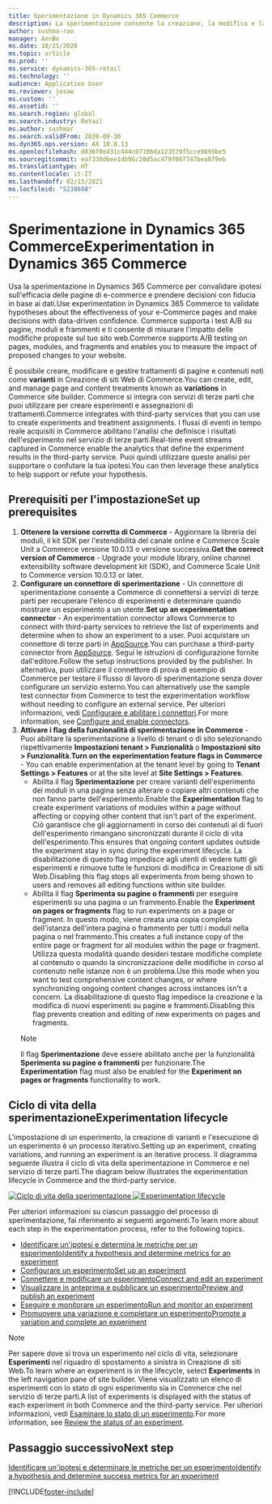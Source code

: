 ```yaml
---
title: Sperimentazione in Dynamics 365 Commerce
description: La sperimentazione consente la creazione, la modifica e la gestione dei layout di pagina e dei trattamenti di contenuti in Creazione di siti Web. Il supporto per la sperimentazione end-to-end è abilitato per le pagine e le entità di e-commerce in una pagina.
author: sushma-rao
manager: AnnBe
ms.date: 10/21/2020
ms.topic: article
ms.prod: ''
ms.service: dynamics-365-retail
ms.technology: ''
audience: Application User
ms.reviewer: josaw
ms.custom: ''
ms.assetid: ''
ms.search.region: global
ms.search.industry: Retail
ms.author: sushmar
ms.search.validFrom: 2020-09-30
ms.dyn365.ops.version: AX 10.0.13
ms.openlocfilehash: d836f0e431c444c07186da123579f5cce9895be5
ms.sourcegitcommit: eaf330dbee1db96c20d5ac479f007747bea079eb
ms.translationtype: HT
ms.contentlocale: it-IT
ms.lasthandoff: 02/15/2021
ms.locfileid: "5238608"
---
```

# <a name="experimentation-in-dynamics-365-commerce"></a><span data-ttu-id="5817a-104">Sperimentazione in Dynamics 365 Commerce</span><span class="sxs-lookup"><span data-stu-id="5817a-104">Experimentation in Dynamics 365 Commerce</span></span>
<span data-ttu-id="5817a-105">Usa la sperimentazione in Dynamics 365 Commerce per convalidare ipotesi sull'efficacia delle pagine di e-commerce e prendere decisioni con fiducia in base ai dati.</span><span class="sxs-lookup"><span data-stu-id="5817a-105">Use experimentation in Dynamics 365 Commerce to validate hypotheses about the effectiveness of your e-Commerce pages and make decisions with data-driven confidence.</span></span> <span data-ttu-id="5817a-106">Commerce supporta i test A/B su pagine, moduli e frammenti e ti consente di misurare l'impatto delle modifiche proposte sul tuo sito web.</span><span class="sxs-lookup"><span data-stu-id="5817a-106">Commerce supports A/B testing on pages, modules, and fragments and enables you to measure the impact of proposed changes to your website.</span></span>

<span data-ttu-id="5817a-107">È possibile creare, modificare e gestire trattamenti di pagine e contenuti noti come **varianti** in Creazione di siti Web di Commerce.</span><span class="sxs-lookup"><span data-stu-id="5817a-107">You can create, edit, and manage page and content treatments known as **variations** in Commerce site builder.</span></span> <span data-ttu-id="5817a-108">Commerce si integra con servizi di terze parti che puoi utilizzare per creare esperimenti e assegnazioni di trattamenti.</span><span class="sxs-lookup"><span data-stu-id="5817a-108">Commerce integrates with third-party services that you can use to create experiments and treatment assignments.</span></span> <span data-ttu-id="5817a-109">I flussi di eventi in tempo reale acquisiti in Commerce abilitano l'analisi che definisce i risultati dell'esperimento nel servizio di terze parti.</span><span class="sxs-lookup"><span data-stu-id="5817a-109">Real-time event streams captured in Commerce enable the analytics that define the experiment results in the third-party service.</span></span> <span data-ttu-id="5817a-110">Puoi quindi utilizzare queste analisi per supportare o confutare la tua ipotesi.</span><span class="sxs-lookup"><span data-stu-id="5817a-110">You can then leverage these analytics to help support or refute your hypothesis.</span></span>

## <a name="set-up-prerequisites"></a><span data-ttu-id="5817a-111"> Prerequisiti per l'impostazione</span><span class="sxs-lookup"><span data-stu-id="5817a-111">Set up prerequisites</span></span>
1. <span data-ttu-id="5817a-112">**Ottenere la versione corretta di Commerce** - Aggiornare la libreria dei moduli, il kit SDK per l'estendibilità del canale online e Commerce Scale Unit a Commerce versione 10.0.13 o versione successiva.</span><span class="sxs-lookup"><span data-stu-id="5817a-112">**Get the correct version of Commerce** - Upgrade your module library, online channel extensibility software development kit (SDK), and Commerce Scale Unit to Commerce version 10.0.13 or later.</span></span>
1. <span data-ttu-id="5817a-113">**Configurare un connettore di sperimentazione** - Un connettore di sperimentazione consente a Commerce di connettersi a servizi di terze parti per recuperare l'elenco di esperimenti e determinare quando mostrare un esperimento a un utente.</span><span class="sxs-lookup"><span data-stu-id="5817a-113">**Set up an experimentation connector** - An experimentation connector allows Commerce to connect with third-party services to retrieve the list of experiments and determine when to show an experiment to a user.</span></span> <span data-ttu-id="5817a-114">Puoi acquistare un connettore di terze parti in [AppSource](https://appsource.microsoft.com).</span><span class="sxs-lookup"><span data-stu-id="5817a-114">You can purchase a third-party connector from [AppSource](https://appsource.microsoft.com).</span></span> <span data-ttu-id="5817a-115">Segui le istruzioni di configurazione fornite dall'editore.</span><span class="sxs-lookup"><span data-stu-id="5817a-115">Follow the setup instructions provided by the publisher.</span></span> <span data-ttu-id="5817a-116">In alternativa, puoi utilizzare il connettore di prova di esempio di Commerce per testare il flusso di lavoro di sperimentazione senza dover configurare un servizio esterno.</span><span class="sxs-lookup"><span data-stu-id="5817a-116">You can alternatively use the sample test connector from Commerce to test the experimentation workflow without needing to configure an external service.</span></span> <span data-ttu-id="5817a-117">Per ulteriori informazioni, vedi [Configurare e abilitare i connettori](e-commerce-extensibility/connectors.md).</span><span class="sxs-lookup"><span data-stu-id="5817a-117">For more information, see [Configure and enable connectors](e-commerce-extensibility/connectors.md).</span></span> 
1. <span data-ttu-id="5817a-118">**Attivare i flag della funzionalità di sperimentazione in Commerce** - Puoi abilitare la sperimentazione a livello di tenant o di sito selezionando rispettivamente **Impostazioni tenant > Funzionalità** o **Impostazioni sito > Funzionalità**.</span><span class="sxs-lookup"><span data-stu-id="5817a-118">**Turn on the experimentation feature flags in Commerce** - You can enable experimentation at the tenant level by going to **Tenant Settings > Features** or at the site level at **Site Settings > Features**.</span></span>
    - <span data-ttu-id="5817a-119">Abilita il flag **Sperimentazione** per creare varianti dell'esperimento dei moduli in una pagina senza alterare o copiare altri contenuti che non fanno parte dell'esperimento.</span><span class="sxs-lookup"><span data-stu-id="5817a-119">Enable the **Experimentation** flag to create experiment variations of modules within a page without affecting or copying other content that isn't part of the experiment.</span></span> <span data-ttu-id="5817a-120">Ciò garantisce che gli aggiornamenti in corso dei contenuti al di fuori dell'esperimento rimangano sincronizzati durante il ciclo di vita dell'esperimento.</span><span class="sxs-lookup"><span data-stu-id="5817a-120">This ensures that ongoing content updates outside the experiment stay in sync during the experiment lifecycle.</span></span> <span data-ttu-id="5817a-121">La disabilitazione di questo flag impedisce agli utenti di vedere tutti gli esperimenti e rimuove tutte le funzioni di modifica in Creazione di siti Web.</span><span class="sxs-lookup"><span data-stu-id="5817a-121">Disabling this flag stops all experiments from being shown to users and removes all editing functions within site builder.</span></span>
    - <span data-ttu-id="5817a-122">Abilita il flag **Sperimenta su pagine o frammenti** per eseguire esperimenti su una pagina o un frammento.</span><span class="sxs-lookup"><span data-stu-id="5817a-122">Enable the **Experiment on pages or fragments** flag to run experiments on a page or fragment.</span></span> <span data-ttu-id="5817a-123">In questo modo, viene creata una copia completa dell'istanza dell'intera pagina o frammento per tutti i moduli nella pagina o nel frammento.</span><span class="sxs-lookup"><span data-stu-id="5817a-123">This creates a full instance copy of the entire page or fragment for all modules within the page or fragment.</span></span> <span data-ttu-id="5817a-124">Utilizza questa modalità quando desideri testare modifiche complete al contenuto o quando la sincronizzazione delle modifiche in corso al contenuto nelle istanze non è un problema.</span><span class="sxs-lookup"><span data-stu-id="5817a-124">Use this mode when you want to test comprehensive content changes, or where synchronizing ongoing content changes across instances isn't a concern.</span></span> <span data-ttu-id="5817a-125">La disabilitazione di questo flag impedisce la creazione e la modifica di nuovi esperimenti su pagine e frammenti.</span><span class="sxs-lookup"><span data-stu-id="5817a-125">Disabling this flag prevents creation and editing of new experiments on pages and fragments.</span></span>
    > [!NOTE]
    > <span data-ttu-id="5817a-126">Il flag **Sperimentazione** deve essere abilitato anche per la funzionalità **Sperimenta su pagine o frammenti** per funzionare.</span><span class="sxs-lookup"><span data-stu-id="5817a-126">The **Experimentation** flag must also be enabled for the **Experiment on pages or fragments** functionality to work.</span></span>
    
## <a name="experimentation-lifecycle"></a><span data-ttu-id="5817a-127">Ciclo di vita della sperimentazione</span><span class="sxs-lookup"><span data-stu-id="5817a-127">Experimentation lifecycle</span></span>
<span data-ttu-id="5817a-128">L'impostazione di un esperimento, la creazione di varianti e l'esecuzione di un esperimento è un processo iterativo.</span><span class="sxs-lookup"><span data-stu-id="5817a-128">Setting up an experiment, creating variations, and running an experiment is an iterative process.</span></span> <span data-ttu-id="5817a-129">Il diagramma seguente illustra il ciclo di vita della sperimentazione in Commerce e nel servizio di terze parti.</span><span class="sxs-lookup"><span data-stu-id="5817a-129">The diagram below illustrates the experimentation lifecycle in Commerce and the third-party service.</span></span> 

<span data-ttu-id="5817a-130">[ ![Ciclo di vita della sperimentazione](./media/experimentation_lifecycle.svg) ](./media/experimentation_lifecycle.svg#lightbox)</span><span class="sxs-lookup"><span data-stu-id="5817a-130">[ ![Experimentation lifecycle](./media/experimentation_lifecycle.svg) ](./media/experimentation_lifecycle.svg#lightbox)</span></span>

<span data-ttu-id="5817a-131">Per ulteriori informazioni su ciascun passaggio del processo di sperimentazione, fai riferimento ai seguenti argomenti.</span><span class="sxs-lookup"><span data-stu-id="5817a-131">To learn more about each step in the experimentation process, refer to the following topics.</span></span>
- [<span data-ttu-id="5817a-132">Identificare un'ipotesi e determina le metriche per un esperimento</span><span class="sxs-lookup"><span data-stu-id="5817a-132">Identify a hypothesis and determine metrics for an experiment</span></span>](experimentation-identify.md)
- [<span data-ttu-id="5817a-133">Configurare un esperimento</span><span class="sxs-lookup"><span data-stu-id="5817a-133">Set up an experiment</span></span>](experimentation-setup.md)
- [<span data-ttu-id="5817a-134">Connettere e modificare un esperimento</span><span class="sxs-lookup"><span data-stu-id="5817a-134">Connect and edit an experiment</span></span>](experimentation-connect-edit.md)
- [<span data-ttu-id="5817a-135">Visualizzare in anteprima e pubblicare un esperimento</span><span class="sxs-lookup"><span data-stu-id="5817a-135">Preview and publish an experiment</span></span>](experimentation-preview-publish.md)
- [<span data-ttu-id="5817a-136">Eseguire e monitorare un esperimento</span><span class="sxs-lookup"><span data-stu-id="5817a-136">Run and monitor an experiment</span></span>](experimentation-run-monitor.md)
- [<span data-ttu-id="5817a-137">Promuovere una variazione e completare un esperimento</span><span class="sxs-lookup"><span data-stu-id="5817a-137">Promote a variation and complete an experiment</span></span>](experimentation-review-complete.md)

> [!NOTE]
> <span data-ttu-id="5817a-138">Per sapere dove si trova un esperimento nel ciclo di vita, selezionare **Esperimenti** nel riquadro di spostamento a sinistra in Creazione di siti Web.</span><span class="sxs-lookup"><span data-stu-id="5817a-138">To learn where an experiment is in the lifecycle, select **Experiments** in the left navigation pane of site builder.</span></span> <span data-ttu-id="5817a-139">Viene visualizzato un elenco di esperimenti con lo stato di ogni esperimento sia in Commerce che nel servizio di terze parti.</span><span class="sxs-lookup"><span data-stu-id="5817a-139">A list of experiments is displayed with the status of each experiment in both Commerce and the third-party service.</span></span> <span data-ttu-id="5817a-140">Per ulteriori informazioni, vedi [Esaminare lo stato di un esperimento](experimentation-status.md).</span><span class="sxs-lookup"><span data-stu-id="5817a-140">For more information, see [Review the status of an experiment](experimentation-status.md).</span></span>

## <a name="next-step"></a><span data-ttu-id="5817a-141">Passaggio successivo</span><span class="sxs-lookup"><span data-stu-id="5817a-141">Next step</span></span>
[<span data-ttu-id="5817a-142">Identificare un'ipotesi e determinare le metriche per un esperimento</span><span class="sxs-lookup"><span data-stu-id="5817a-142">Identify a hypothesis and determine success metrics for an experiment</span></span>](experimentation-identify.md) 


[!INCLUDE[footer-include](../includes/footer-banner.md)]